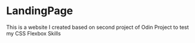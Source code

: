 # LandingPage
This is a website I created based on second project of Odin Project to test my CSS Flexbox Skills